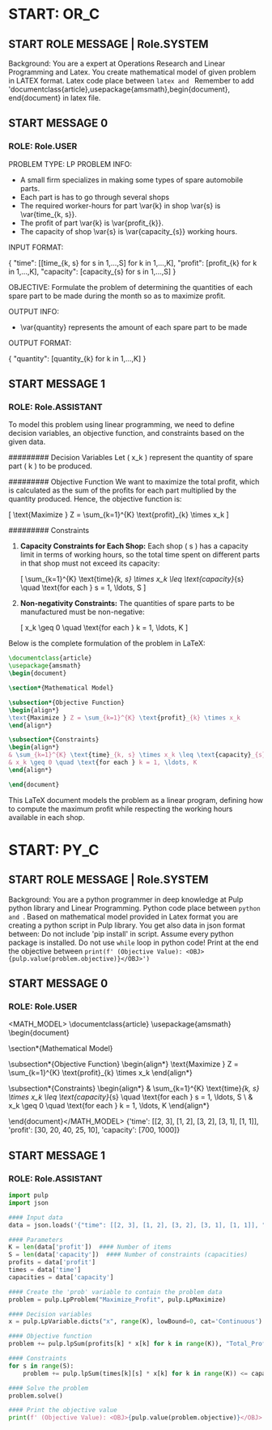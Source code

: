 # START: OR_C 
## START ROLE MESSAGE | Role.SYSTEM 
Background: You are a expert at Operations Research and Linear Programming and Latex. You create mathematical model of given problem in LATEX format. Latex code place between ```latex and ``` Remember to add 'documentclass{article},usepackage{amsmath},begin{document}, end{document} in latex file. 
## START MESSAGE 0 
### ROLE: Role.USER
<DESCRIPTION>
PROBLEM TYPE: LP
PROBLEM INFO:

- A small firm specializes in making some types of spare automobile parts. 
- Each part is has to go through several shops 
- The required worker-hours for part \var{k} in shop \var{s} is \var{time_{k, s}}.
- The profit of part \var{k} is \var{profit_{k}}.
- The capacity of shop \var{s} is \var{capacity_{s}} working hours.

INPUT FORMAT:

{
	"time": [[time_{k, s} for s in 1,...,S] for k in 1,...,K],
	"profit": [profit_{k} for k in 1,...,K],
	"capacity": [capacity_{s} for s in 1,...,S]
}


OBJECTIVE: Formulate the problem of determining the quantities of each spare part to be made during the month so as to maximize profit.

OUTPUT INFO:

- \var{quantity} represents the amount of each spare part to be made

OUTPUT FORMAT:

{
	"quantity": [quantity_{k} for k in 1,...,K]
}
</DESCRIPTION>


## START MESSAGE 1 
### ROLE: Role.ASSISTANT
To model this problem using linear programming, we need to define decision variables, an objective function, and constraints based on the given data. 

######### Decision Variables
Let \( x_k \) represent the quantity of spare part \( k \) to be produced.

######### Objective Function
We want to maximize the total profit, which is calculated as the sum of the profits for each part multiplied by the quantity produced. Hence, the objective function is:

\[
\text{Maximize } Z = \sum_{k=1}^{K} \text{profit}_{k} \times x_k
\]

######### Constraints
1. **Capacity Constraints for Each Shop:**
   Each shop \( s \) has a capacity limit in terms of working hours, so the total time spent on different parts in that shop must not exceed its capacity:
   
   \[
   \sum_{k=1}^{K} \text{time}_{k, s} \times x_k \leq \text{capacity}_{s} \quad \text{for each } s = 1, \ldots, S
   \]

2. **Non-negativity Constraints:**
   The quantities of spare parts to be manufactured must be non-negative:

   \[
   x_k \geq 0 \quad \text{for each } k = 1, \ldots, K
   \]

Below is the complete formulation of the problem in LaTeX:

```latex
\documentclass{article}
\usepackage{amsmath}
\begin{document}

\section*{Mathematical Model}

\subsection*{Objective Function}
\begin{align*}
\text{Maximize } Z = \sum_{k=1}^{K} \text{profit}_{k} \times x_k
\end{align*}

\subsection*{Constraints}
\begin{align*}
& \sum_{k=1}^{K} \text{time}_{k, s} \times x_k \leq \text{capacity}_{s} \quad \text{for each } s = 1, \ldots, S \\
& x_k \geq 0 \quad \text{for each } k = 1, \ldots, K
\end{align*}

\end{document}
```

This LaTeX document models the problem as a linear program, defining how to compute the maximum profit while respecting the working hours available in each shop.

# START: PY_C 
## START ROLE MESSAGE | Role.SYSTEM 
Background: You are a python programmer in deep knowledge at Pulp python library and Linear Programming. Python code place between ```python and ```. Based on mathematical model provided in Latex format you are creating a python script in Pulp library. You get also data in json format between: <DATA></DATA> Do not include 'pip install' in script. Assume every python package is installed. Do not use `while` loop in python code! Print at the end the objective between <OBJ></OBJ> `print(f' (Objective Value): <OBJ>{pulp.value(problem.objective)}</OBJ>')` 
## START MESSAGE 0 
### ROLE: Role.USER
<MATH_MODEL>
\documentclass{article}
\usepackage{amsmath}
\begin{document}

\section*{Mathematical Model}

\subsection*{Objective Function}
\begin{align*}
\text{Maximize } Z = \sum_{k=1}^{K} \text{profit}_{k} \times x_k
\end{align*}

\subsection*{Constraints}
\begin{align*}
& \sum_{k=1}^{K} \text{time}_{k, s} \times x_k \leq \text{capacity}_{s} \quad \text{for each } s = 1, \ldots, S \\
& x_k \geq 0 \quad \text{for each } k = 1, \ldots, K
\end{align*}

\end{document}</MATH_MODEL>
<DATA>
{'time': [[2, 3], [1, 2], [3, 2], [3, 1], [1, 1]], 'profit': [30, 20, 40, 25, 10], 'capacity': [700, 1000]}</DATA>


## START MESSAGE 1 
### ROLE: Role.ASSISTANT
```python
import pulp
import json

#### Input data
data = json.loads('{"time": [[2, 3], [1, 2], [3, 2], [3, 1], [1, 1]], "profit": [30, 20, 40, 25, 10], "capacity": [700, 1000]}')

#### Parameters
K = len(data['profit'])  #### Number of items
S = len(data['capacity'])  #### Number of constraints (capacities)
profits = data['profit']
times = data['time']
capacities = data['capacity']

#### Create the 'prob' variable to contain the problem data
problem = pulp.LpProblem("Maximize_Profit", pulp.LpMaximize)

#### Decision variables
x = pulp.LpVariable.dicts("x", range(K), lowBound=0, cat='Continuous')

#### Objective function
problem += pulp.lpSum(profits[k] * x[k] for k in range(K)), "Total_Profit"

#### Constraints
for s in range(S):
    problem += pulp.lpSum(times[k][s] * x[k] for k in range(K)) <= capacities[s], f"Capacity_Constraint_{s+1}"

#### Solve the problem
problem.solve()

#### Print the objective value
print(f' (Objective Value): <OBJ>{pulp.value(problem.objective)}</OBJ>')
```

